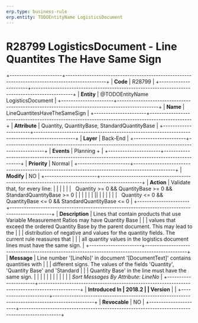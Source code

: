 ```yaml
---
erp.type: business-rule
erp.entity: TODOEntityName LogisticsDocument
---
```


# R28799 LogisticsDocument - Line Quantites The Have Same Sign
+----------------------+-----------------------------------------------------------------------------------------------+
| **Code**             | R28799                                                                                        |
+----------------------+-----------------------------------------------------------------------------------------------+
| **Entity**           | @TODOEntityName LogisticsDocument                                                                             |
+----------------------+-----------------------------------------------------------------------------------------------+
| **Name**             | LineQuantitesHaveTheSameSign                                                                  |
+----------------------+-----------------------------------------------------------------------------------------------+
| **Attribute**        | Quantity, QuantityBase, StandardQuantityBase                                                  |
+----------------------+-----------------------------------------------------------------------------------------------+
| **Layer**            | Back-End                                                                                      |
+----------------------+-----------------------------------------------------------------------------------------------+
| **Events**           | Planning +                                                                                    |
+----------------------+-----------------------------------------------------------------------------------------------+
| **Priority**         | Normal                                                                                        |
+----------------------+-----------------------------------------------------------------------------------------------+
| **Modify**           | NO                                                                                            |
+----------------------+-----------------------------------------------------------------------------------------------+
| **Action**           | Validate that, for every line:                                                                |
|                      |                                                                                               |
|                      |   Quantity \>= 0 && QuantityBase \>= 0 && StandardQuantityBase \>= 0                          |
|                      |                                                                                               |
|                      | \|\|                                                                                          |
|                      |                                                                                               |
|                      |   Quantity \<= 0 && QuantityBase \<= 0 && StandardQuantityBase \<= 0                          |
+----------------------+-----------------------------------------------------------------------------------------------+
| **Description**      | Lines that contain products that use Variable Measurement Ratios may have Quantity Base       |
|                      | values that exceed the ordered Quantity Base by the parent document. This may lead to the     |
|                      | distribution of negative and values for the quantity fields. The current rule reassures that  |
|                      | all quantity values in the logistics document lines must have the same sign.                  |
+----------------------+-----------------------------------------------------------------------------------------------+
| **Message**          | Line number \'\[LineNo\]\' in document \'\[DocumentText\]\' contains quantities with          |
|                      | different signs. The values of the fields \'Quantity\', \'Quantity Base\' and \'Standard      |
|                      | Quantity Base\' in the line must have the same sign.                                          |
|                      |                                                                                               |
|                      |                                                                                               |
|                      |                                                                                               |
|                      | *Sort Messages By Attribute: LineNo*                                                          |
+----------------------+-----------------------------------------------------------------------------------------------+
| **Introduced In      | 2018.2                                                                                        |
| Version**            |                                                                                               |
+----------------------+-----------------------------------------------------------------------------------------------+
| **Revocable**        | NO                                                                                            |
+----------------------+-----------------------------------------------------------------------------------------------+

  

  

  
